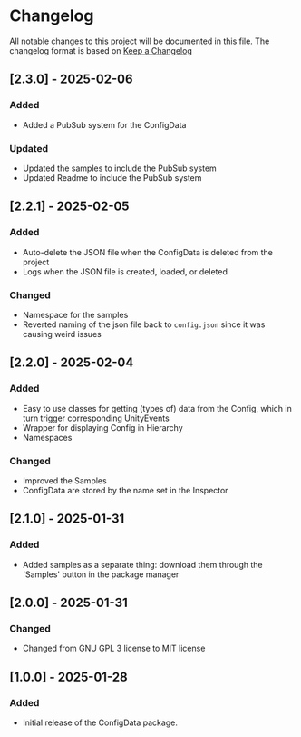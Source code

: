 # Changelog

All notable changes to this project will be documented in this file.
The changelog format is based on [Keep a Changelog](https://keepachangelog.com/en/1.0.0/)

## [2.3.0] - 2025-02-06
### Added 
- Added a PubSub system for the ConfigData

### Updated
- Updated the samples to include the PubSub system
- Updated Readme to include the PubSub system


## [2.2.1] - 2025-02-05
### Added
- Auto-delete the JSON file when the ConfigData is deleted from the project
- Logs when the JSON file is created, loaded, or deleted

### Changed
- Namespace for the samples 
- Reverted naming of the json file back to `config.json` since it was causing weird issues


## [2.2.0] - 2025-02-04
### Added
- Easy to use classes for getting (types of) data from the Config, which in turn trigger corresponding UnityEvents
- Wrapper for displaying Config in Hierarchy
- Namespaces

### Changed
- Improved the Samples
- ConfigData are stored by the name set in the Inspector


## [2.1.0] - 2025-01-31
### Added 
- Added samples as a separate thing: download them through the 'Samples' button in the package manager


## [2.0.0] - 2025-01-31
### Changed
- Changed from GNU GPL 3 license to MIT license


## [1.0.0] - 2025-01-28
### Added
- Initial release of the ConfigData package.